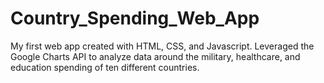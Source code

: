 # Country_Spending_Web_App
My first web app created with HTML, CSS, and Javascript.  Leveraged the Google Charts API to analyze data around the military, healthcare, and education spending of ten different countries.
